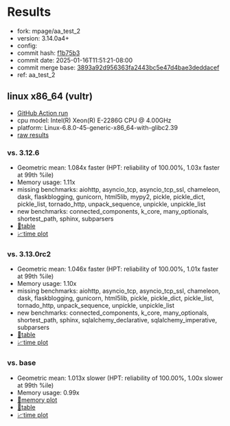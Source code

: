 # Results

- fork: mpage/aa_test_2
- version: 3.14.0a4+
- config: 
- commit hash: [f1b75b3](https://github.com/mpage/cpython/commit/f1b75b3)
- commit date: 2025-01-16T11:51:21-08:00
- commit merge base: [3893a92d956363fa2443bc5e47d4bae3deddacef](https://github.com/python/cpython/commit/3893a92d956363fa2443bc5e47d4bae3deddacef)
- ref: aa_test_2

## linux x86_64 (vultr)

- [GitHub Action run](https://github.com/facebookexperimental/free-threading-benchmarking/actions/runs/12816549528)
- cpu model: Intel(R) Xeon(R) E-2286G CPU @ 4.00GHz
- platform: Linux-6.8.0-45-generic-x86_64-with-glibc2.39
- [raw results](bm-20250116-vultr-x86_64-mpage-aa_test_2-3.14.0a4%2B-f1b75b3.json)

### vs. 3.12.6

- Geometric mean: 1.084x faster (HPT: reliability of 100.00%, 1.03x faster at 99th %ile)
- Memory usage: 1.11x
- missing benchmarks: aiohttp, asyncio_tcp, asyncio_tcp_ssl, chameleon, dask, flaskblogging, gunicorn, html5lib, mypy2, pickle, pickle_dict, pickle_list, tornado_http, unpack_sequence, unpickle, unpickle_list
- new benchmarks: connected_components, k_core, many_optionals, shortest_path, sphinx, subparsers
- [📄table](bm-20250116-vultr-x86_64-mpage-aa_test_2-3.14.0a4%2B-f1b75b3-vs-3.12.6.md)
- [📈time plot](bm-20250116-vultr-x86_64-mpage-aa_test_2-3.14.0a4%2B-f1b75b3-vs-3.12.6.svg)

### vs. 3.13.0rc2

- Geometric mean: 1.046x faster (HPT: reliability of 100.00%, 1.01x faster at 99th %ile)
- Memory usage: 1.10x
- missing benchmarks: aiohttp, asyncio_tcp, asyncio_tcp_ssl, chameleon, dask, flaskblogging, gunicorn, html5lib, pickle, pickle_dict, pickle_list, tornado_http, unpack_sequence, unpickle, unpickle_list
- new benchmarks: connected_components, k_core, many_optionals, shortest_path, sphinx, sqlalchemy_declarative, sqlalchemy_imperative, subparsers
- [📄table](bm-20250116-vultr-x86_64-mpage-aa_test_2-3.14.0a4%2B-f1b75b3-vs-3.13.0rc2.md)
- [📈time plot](bm-20250116-vultr-x86_64-mpage-aa_test_2-3.14.0a4%2B-f1b75b3-vs-3.13.0rc2.svg)

### vs. base

- Geometric mean: 1.013x slower (HPT: reliability of 100.00%, 1.00x slower at 99th %ile)
- Memory usage: 0.99x
- [🧠memory plot](bm-20250116-vultr-x86_64-mpage-aa_test_2-3.14.0a4%2B-f1b75b3-vs-base-mem.svg)
- [📄table](bm-20250116-vultr-x86_64-mpage-aa_test_2-3.14.0a4%2B-f1b75b3-vs-base.md)
- [📈time plot](bm-20250116-vultr-x86_64-mpage-aa_test_2-3.14.0a4%2B-f1b75b3-vs-base.svg)

